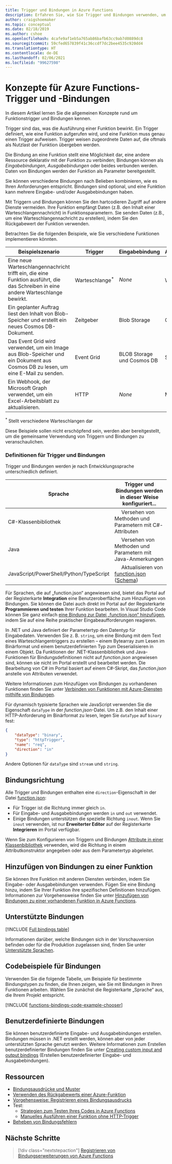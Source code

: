 ```yaml
---
title: Trigger und Bindungen in Azure Functions
description: Erfahren Sie, wie Sie Trigger und Bindungen verwenden, um eine Verbindung Ihrer Azure Functions-Funktion mit Onlineereignissen und cloudbasierten Diensten herzustellen.
author: craigshoemaker
ms.topic: conceptual
ms.date: 02/18/2019
ms.author: cshoe
ms.openlocfilehash: 4cafe9af1eb5a765ab86bafb63cc9ab7d0889dc8
ms.sourcegitcommit: 59cfed657839f41c36ccdf7dc2bee4535c920dd4
ms.translationtype: HT
ms.contentlocale: de-DE
ms.lasthandoff: 02/06/2021
ms.locfileid: "99627598"
---
```

# <a name="azure-functions-triggers-and-bindings-concepts"></a>Konzepte für Azure Functions-Trigger und -Bindungen

In diesem Artikel lernen Sie die allgemeinen Konzepte rund um Funktionstrigger und Bindungen kennen.

Trigger sind das, was die Ausführung einer Funktion bewirkt. Ein Trigger definiert, wie eine Funktion aufgerufen wird, und eine Funktion muss genau einen Trigger aufweisen. Trigger weisen zugeordnete Daten auf, die oftmals als Nutzlast der Funktion übergeben werden. 

Die Bindung an eine Funktion stellt eine Möglichkeit dar, eine andere Ressource deklarativ mit der Funktion zu verbinden; Bindungen können als *Eingabebindungen*, *Ausgabebindungen* oder beides verbunden werden. Daten von Bindungen werden der Funktion als Parameter bereitgestellt.

Sie können verschiedene Bindungen nach Belieben kombinieren, wie es Ihren Anforderungen entspricht. Bindungen sind optional, und eine Funktion kann mehrere Eingabe- und/oder Ausgabebindungen haben.

Mit Triggern und Bindungen können Sie den hartcodieren Zugriff auf andere Dienste vermeiden. Ihre Funktion empfängt Daten (z.B. den Inhalt einer Warteschlangennachricht) in Funktionsparametern. Sie senden Daten (z.B., um eine Warteschlangennachricht zu erstellen), indem Sie den Rückgabewert der Funktion verwenden. 

Betrachten Sie die folgenden Beispiele, wie Sie verschiedene Funktionen implementieren könnten.

| Beispielszenario | Trigger | Eingabebindung | Ausgabebindung |
|-------------|---------|---------------|----------------|
| Eine neue Warteschlangennachricht trifft ein, die eine Funktion ausführt, die das Schreiben in eine andere Warteschlange bewirkt. | Warteschlange<sup>*</sup> | *None* | Warteschlange<sup>*</sup> |
|Ein geplanter Auftrag liest den Inhalt von Blob-Speicher und erstellt ein neues Cosmos DB-Dokument. | Zeitgeber | Blob Storage | Cosmos DB |
|Das Event Grid wird verwendet, um ein Image aus Blob-Speicher und ein Dokument aus Cosmos DB zu lesen, um eine E-Mail zu senden. | Event Grid | BLOB Storage und Cosmos DB | SendGrid |
| Ein Webhook, der Microsoft Graph verwendet, um ein Excel-Arbeitsblatt zu aktualisieren. | HTTP | *None* | Microsoft Graph |

<sup>\*</sup> Stellt verschiedene Warteschlangen dar

Diese Beispiele sollen nicht erschöpfend sein, werden aber bereitgestellt, um die gemeinsame Verwendung von Triggern und Bindungen zu veranschaulichen.

###  <a name="trigger-and-binding-definitions"></a>Definitionen für Trigger und Bindungen

Trigger und Bindungen werden je nach Entwicklungssprache unterschiedlich definiert.

| Sprache | Trigger und Bindungen werden in dieser Weise konfiguriert... |
|-------------|--------------------------------------------|
| C#-Klassenbibliothek | &nbsp;&nbsp;&nbsp;&nbsp;&nbsp;Versehen von Methoden und Parametern mit C#-Attributen |
| Java | &nbsp;&nbsp;&nbsp;&nbsp;&nbsp;Versehen von Methoden und Parametern mit Java-Anmerkungen  | 
| JavaScript/PowerShell/Python/TypeScript | &nbsp;&nbsp;&nbsp;&nbsp;&nbsp;Aktualisieren von [function.json](./functions-reference.md) ([Schema](http://json.schemastore.org/function)) |

Für Sprachen, die auf „function.json“ angewiesen sind, bietet das Portal auf der Registerkarte **Integration** eine Benutzeroberfläche zum Hinzufügen von Bindungen. Sie können die Datei auch direkt im Portal auf der Registerkarte **Programmieren und testen** Ihrer Funktion bearbeiten. In Visual Studio Code können Sie ganz einfach [eine Bindung zur Datei „function.json“ hinzufügen](functions-develop-vs-code.md?tabs=nodejs#add-a-function-to-your-project), indem Sie auf eine Reihe praktischer Eingabeaufforderungen reagieren. 

In .NET und Java definiert der Parametertyp den Datentyp für Eingabedaten. Verwenden Sie z. B. `string`, um eine Bindung mit dem Text eines Warteschlangentriggers zu erstellen – einem Bytearray zum Lesen im Binärformat und einem benutzerdefinierten Typ zum Deserialisieren in einem Objekt. Da Funktionen der .NET-Klassenbibliothek und Java-Funktionen für Bindungsdefinitionen nicht auf *function.json* angewiesen sind, können sie nicht im Portal erstellt und bearbeitet werden. Die Bearbeitung von C# im Portal basiert auf einem C#-Skript, das *function.json* anstelle von Attributen verwendet.

Weitere Informationen zum Hinzufügen von Bindungen zu vorhandenen Funktionen finden Sie unter [Verbinden von Funktionen mit Azure-Diensten mithilfe von Bindungen](add-bindings-existing-function.md).

Für dynamisch typisierte Sprachen wie JavaScript verwenden Sie die Eigenschaft `dataType` in der *function.json*-Datei. Um z.B. den Inhalt einer HTTP-Anforderung im Binärformat zu lesen, legen Sie `dataType` auf `binary` fest:

```json
{
    "dataType": "binary",
    "type": "httpTrigger",
    "name": "req",
    "direction": "in"
}
```

Andere Optionen für `dataType` sind `stream` und `string`.

## <a name="binding-direction"></a>Bindungsrichtung

Alle Trigger und Bindungen enthalten eine `direction`-Eigenschaft in der Datei [function.json](./functions-reference.md):

- Für Trigger ist die Richtung immer gleich `in`.
- Für Eingabe- und Ausgabebindungen werden `in` und `out` verwendet.
- Einige Bindungen unterstützen die spezielle Richtung `inout`. Wenn Sie `inout` verwenden, ist nur **Erweiterter Editor** auf der Registerkarte **Integrieren** im Portal verfügbar.

Wenn Sie zum Konfigurieren von Triggern und Bindungen [Attribute in einer Klassenbibliothek](functions-dotnet-class-library.md) verwenden, wird die Richtung in einem Attributkonstruktor angegeben oder aus dem Parametertyp abgeleitet.

## <a name="add-bindings-to-a-function"></a>Hinzufügen von Bindungen zu einer Funktion

Sie können Ihre Funktion mit anderen Diensten verbinden, indem Sie Eingabe- oder Ausgabebindungen verwenden. Fügen Sie eine Bindung hinzu, indem Sie Ihrer Funktion ihre spezifischen Definitionen hinzufügen. Informationen zur Vorgehensweise finden Sie unter [Hinzufügen von Bindungen zu einer vorhandenen Funktion in Azure Functions](add-bindings-existing-function.md).  

## <a name="supported-bindings"></a>Unterstützte Bindungen

[!INCLUDE [Full bindings table](../../includes/functions-bindings.md)]

Informationen darüber, welche Bindungen sich in der Vorschauversion befinden oder für die Produktion zugelassen sind, finden Sie unter [Unterstützte Sprachen](supported-languages.md).

## <a name="bindings-code-examples"></a>Codebeispiele für Bindungen

Verwenden Sie die folgende Tabelle, um Beispiele für bestimmte Bindungstypen zu finden, die Ihnen zeigen, wie Sie mit Bindungen in Ihren Funktionen arbeiten. Wählen Sie zunächst die Registerkarte „Sprache“ aus, die Ihrem Projekt entspricht. 

[!INCLUDE [functions-bindings-code-example-chooser](../../includes/functions-bindings-code-example-chooser.md)]

## <a name="custom-bindings"></a>Benutzerdefinierte Bindungen

Sie können benutzerdefinierte Eingabe- und Ausgabebindungen erstellen. Bindungen müssen in .NET erstellt werden, können aber von jeder unterstützten Sprache genutzt werden. Weitere Informationen zum Erstellen benutzerdefinierter Bindungen finden Sie unter [Creating custom input and output bindings](https://github.com/Azure/azure-webjobs-sdk/wiki/Creating-custom-input-and-output-bindings) (Erstellen benutzerdefinierter Eingabe- und Ausgabebindungen).

## <a name="resources"></a>Ressourcen
- [Bindungsausdrücke und Muster](./functions-bindings-expressions-patterns.md)
- [Verwenden des Rückgabewerts einer Azure-Funktion](./functions-bindings-return-value.md)
- [Vorgehensweise: Registrieren eines Bindungsausdrucks](./functions-bindings-register.md)
- Test:
  - [Strategien zum Testen Ihres Codes in Azure Functions](functions-test-a-function.md)
  - [Manuelles Ausführen einer Funktion ohne HTTP-Trigger](functions-manually-run-non-http.md)
- [Beheben von Bindungsfehlern](./functions-bindings-errors.md)

## <a name="next-steps"></a>Nächste Schritte
> [!div class="nextstepaction"]
> [Registrieren von Bindungserweiterungen von Azure Functions](./functions-bindings-register.md)
